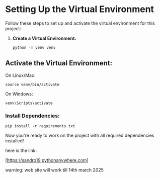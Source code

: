 

# Setting Up the Virtual Environment

Follow these steps to set up and activate the virtual environment for this project:

1. **Create a Virtual Environment:**
   ```bash
   python -m venv venv

## Activate the Virtual Environment:

On Linux/Mac:

    source venv/bin/activate

On Windows:

    venv\Scripts\activate

### Install Dependencies:

    pip install -r requirements.txt

Now you're ready to work on the project with all required dependencies installed!


here is the link:

[https://sandro19.pythonanywhere.com]

warning: web site will work till 14th march 2025
